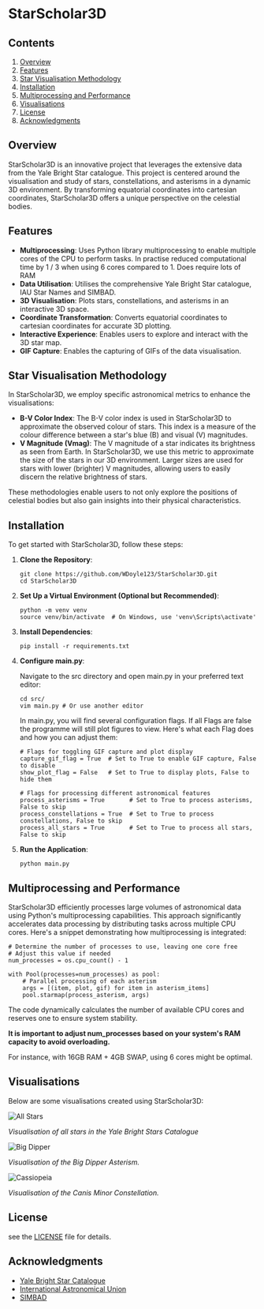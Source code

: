 # StarScholar3D

## Contents
1. [Overview](#overview)
2. [Features](#features)
3. [Star Visualisation Methodology](#star-visualisation-methodology)
4. [Installation](#installation)
5. [Multiprocessing and Performance](#multiprocessing-and-performance)
6. [Visualisations](#visualisations)
7. [License](#license)
8. [Acknowledgments](#acknowledgments)

## Overview
StarScholar3D is an innovative project that leverages the extensive data from the Yale Bright Star catalogue. This project is centered around the visualisation and study of stars, constellations, and asterisms in a dynamic 3D environment. By transforming equatorial coordinates into cartesian coordinates, StarScholar3D offers a unique perspective on the celestial bodies.

## Features
- **Multiprocessing**: Uses Python library multiprocessing to enable multiple cores of the CPU to perform tasks. In practise reduced computational time by 1 / 3 when using 6 cores compared to 1. Does require lots of RAM
- **Data Utilisation**: Utilises the comprehensive Yale Bright Star catalogue, IAU Star Names and SIMBAD.
- **3D Visualisation**: Plots stars, constellations, and asterisms in an interactive 3D space.
- **Coordinate Transformation**: Converts equatorial coordinates to cartesian coordinates for accurate 3D plotting.
- **Interactive Experience**: Enables users to explore and interact with the 3D star map.
- **GIF Capture**: Enables the capturing of GIFs of the data visualisation.

## Star Visualisation Methodology
In StarScholar3D, we employ specific astronomical metrics to enhance the visualisations:

- **B-V Color Index**: The B-V color index is used in StarScholar3D to approximate the observed colour of stars. This index is a measure of the colour difference between a star's blue (B) and visual (V) magnitudes.
- **V Magnitude (Vmag)**: The V magnitude of a star indicates its brightness as seen from Earth. In StarScholar3D, we use this metric to approximate the size of the stars in our 3D environment. Larger sizes are used for stars with lower (brighter) V magnitudes, allowing users to easily discern the relative brightness of stars.

These methodologies enable users to not only explore the positions of celestial bodies but also gain insights into their physical characteristics.

## Installation
To get started with StarScholar3D, follow these steps:

1. **Clone the Repository**:
	```
	git clone https://github.com/WDoyle123/StarScholar3D.git
	cd StarScholar3D
	```
2. **Set Up a Virtual Environment (Optional but Recommended)**:
	```
	python -m venv venv
	source venv/bin/activate  # On Windows, use 'venv\Scripts\activate'
	```
3. **Install Dependencies**:
	```
	pip install -r requirements.txt
	```
4. **Configure main.py**:

	Navigate to the src directory and open main.py in your preferred text editor:

	```
	cd src/
	vim main.py # Or use another editor
	```
	In main.py, you will find several configuration flags. If all Flags are false the programme will still plot figures to view. Here's what each Flag does and how you can adjust them:
	
	```
	# Flags for toggling GIF capture and plot display
	capture_gif_flag = True  # Set to True to enable GIF capture, False to disable
	show_plot_flag = False   # Set to True to display plots, False to hide them

	# Flags for processing different astronomical features
	process_asterisms = True       # Set to True to process asterisms, False to skip
	process_constellations = True  # Set to True to process constellations, False to skip
	process_all_stars = True       # Set to True to process all stars, False to skip
	```
5. **Run the Application**:
	```
	python main.py
	```

## Multiprocessing and Performance

StarScholar3D efficiently processes large volumes of astronomical data using Python's multiprocessing capabilities. This approach significantly accelerates data processing by distributing tasks across multiple CPU cores. Here's a snippet demonstrating how multiprocessing is integrated:

```
# Determine the number of processes to use, leaving one core free
# Adjust this value if needed
num_processes = os.cpu_count() - 1

with Pool(processes=num_processes) as pool:
	# Parallel processing of each asterism
    args = [(item, plot, gif) for item in asterism_items]
    pool.starmap(process_asterism, args)
```
The code dynamically calculates the number of available CPU cores and reserves one to ensure system stability. 

**It is important to adjust num_processes based on your system's RAM capacity to avoid overloading.**

 For instance, with 16GB RAM + 4GB SWAP, using 6 cores might be optimal.

## Visualisations
Below are some visualisations created using StarScholar3D:

![All Stars](/animations/rotating_all_stars.gif)

*Visualisation of all stars in the Yale Bright Stars Catalogue*

![Big Dipper](/animations/asterisms/rotating_big_dipper.gif)

*Visualisation of the Big Dipper Asterism.*

![Cassiopeia](/animations/constellations/rotating_canis_minor.gif)

*Visualisation of the Canis Minor Constellation.*
 
## License
see the [LICENSE](LICENSE) file for details.

## Acknowledgments
- [Yale Bright Star Catalogue](https://heasarc.gsfc.nasa.gov/db-perl/W3Browse/w3table.pl?tablehead=name%3Dbsc5p&Action=More+Options)
- [International Astronomical Union](https://www.iau.org/public/themes/naming_stars/)
- [SIMBAD](http://simbad.cds.unistra.fr/simbad/sim-fscript)
